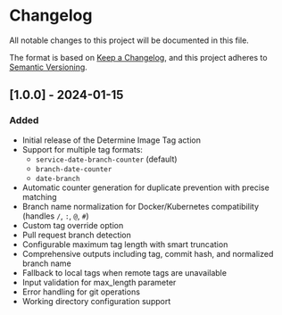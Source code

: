 # Changelog

All notable changes to this project will be documented in this file.

The format is based on [Keep a Changelog](https://keepachangelog.com/en/1.0.0/),
and this project adheres to [Semantic Versioning](https://semver.org/spec/v2.0.0.html).

## [1.0.0] - 2024-01-15

### Added
- Initial release of the Determine Image Tag action
- Support for multiple tag formats:
  - `service-date-branch-counter` (default)
  - `branch-date-counter`
  - `date-branch`
- Automatic counter generation for duplicate prevention with precise matching
- Branch name normalization for Docker/Kubernetes compatibility (handles `/`, `:`, `@`, `#`)
- Custom tag override option
- Pull request branch detection
- Configurable maximum tag length with smart truncation
- Comprehensive outputs including tag, commit hash, and normalized branch name
- Fallback to local tags when remote tags are unavailable
- Input validation for max_length parameter
- Error handling for git operations
- Working directory configuration support